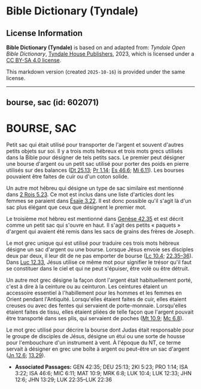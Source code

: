 # Bible Dictionary (Tyndale)

## License Information

**Bible Dictionary (Tyndale)** is based on and adapted from: _Tyndale Open Bible Dictionary_, [Tyndale House Publishers](https://tyndaleopenresources.com/), 2023, which is licensed under a [CC BY-SA 4.0 license](https://creativecommons.org/licenses/by-sa/4.0/legalcode.en).

This markdown version (created `2025-10-16`) is provided under the same license.



--------------------------------

## bourse, sac (id: 602071)

BOURSE, SAC
===========

Petit sac qui était utilisé pour transporter de l'argent et souvent d'autres petits objets sur soi. Il y a trois mots hébreux et trois mots grecs utilisés dans la Bible pour désigner de tels petits sacs. Le premier peut désigner une bourse d'argent ou un petit sac utilisé pour porter des poids en pierre utilisés sur des balances ([Dt 25\.13](https://ref.ly/Deut25:13); [Pr 1\.14](https://ref.ly/Prov1:14); [Es 46\.6](https://ref.ly/Isa46:6); [Mi 6\.11](https://ref.ly/Mic6:11)). Les bourses pouvaient être faites de cuir ou d'un coton solide.

Un autre mot hébreu qui désigne un type de sac similaire est mentionné dans [2 Rois 5\.23](https://ref.ly/2Kgs5:23). Ce mot est inclus dans une liste d'articles dont les femmes se paraient dans [Ésaïe 3\.22](https://ref.ly/Isa3:22). Il est donc possible qu'il s'agit là d'un sac plus élégant que ceux que désignent le premier mot.

Le troisième mot hébreu est mentionné dans [Genèse 42\.35](https://ref.ly/Gen42:35) et est décrit comme un petit sac qui s'ouvre en haut. Il s'agit des petits « paquets » d'argent qui avaient été remis dans les sacs de grains des frères de Joseph.

Le mot grec unique qui est utilisé pour traduire ces trois mots hébreux désigne un sac d'argent ou une bourse. Lorsque Jésus envoie ses disciples deux par deux, il leur dit de ne pas emporter de bourse ([Lc 10\.4](https://ref.ly/Luke10:4); [22\.35–36](https://ref.ly/Luke22:35-Luke22:36)). Dans [Luc 12\.33](https://ref.ly/Luke12:33), Jésus utilise ce même mot pour signifier le trésor qu'il faut se constituer dans le ciel et qui ne peut s'épuiser, être volé ou être détruit.

Un autre mot grec désigne la façon dont l'argent était habituellement porté, c'est à dire à la ceinture ou au ceinturon. Les ceintures étaient un accessoire essentiel à l'habillement pour les hommes et les femmes en Orient pendant l'Antiquité. Lorsqu'elles étaient faites de cuir, elles étaient creuses ou avec des fentes qui servaient de porte\-monnaie. Lorsqu'elles étaient faites de tissu, elles étaient pliées de telle façon que l'argent pouvait être transporté dans ses plis, qui servaient de poches ([Mt 10\.9](https://ref.ly/Matt10:9); [Mc 6\.8](https://ref.ly/Mark6:8)).

Le mot grec utilisé pour décrire la bourse dont Judas était responsable pour le groupe de disciples de Jésus, désigne un étui ou une sorte de housse pour l'embouchure d'un instrument à vent. À l'époque du NT, ce terme servait à désigner en grec une boîte à argent ou peut\-être un sac d'argent ([Jn 12\.6](https://ref.ly/John12:6); [13\.29](https://ref.ly/John13:29)).

* **Associated Passages:** GEN 42:35; DEU 25:13; 2KI 5:23; PRO 1:14; ISA 3:22; ISA 46:6; MIC 6:11; MAT 10:9; MRK 6:8; LUK 10:4; LUK 12:33; JHN 12:6; JHN 13:29; LUK 22:35–LUK 22:36

